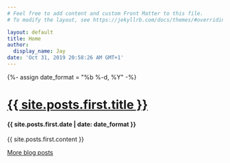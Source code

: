 ```yaml
---
# Feel free to add content and custom Front Matter to this file.
# To modify the layout, see https://jekyllrb.com/docs/themes/#overriding-theme-defaults

layout: default
title: Home
author:
  display_name: Jay
date: 'Oct 31, 2019 20:58:26 AM GMT+1'
---
```

{%- assign date_format = "%b %-d, %Y" -%}
<h1><a href="{{ site.posts.first.url }}">{{ site.posts.first.title }}</a></h1>
<h4>{{ site.posts.first.date | date: date_format }}</h4>
{{ site.posts.first.content }}

[More blog posts](/category/blog)